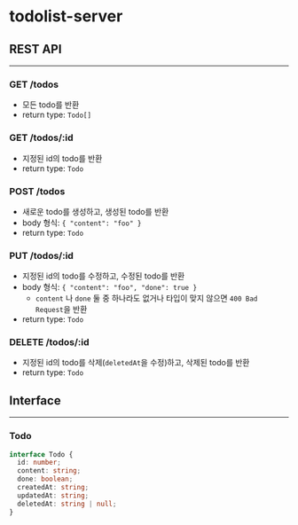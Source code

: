 # todolist-server

## REST API

---

### GET /todos

- 모든 todo를 반환
- return type: `Todo[]`

### GET /todos/:id

- 지정된 id의 todo를 반환
- return type: `Todo`

### POST /todos

- 새로운 todo를 생성하고, 생성된 todo를 반환
- body 형식: `{ "content": "foo" }`
- return type: `Todo`

### PUT /todos/:id

- 지정된 id의 todo를 수정하고, 수정된 todo를 반환
- body 형식: `{ "content": "foo", "done": true }`
  - `content` 나 `done` 둘 중 하나라도 없거나 타입이 맞지 않으면 `400 Bad Request`을 반환
- return type: `Todo`

### DELETE /todos/:id

- 지정된 id의 todo를 삭제(`deletedAt`을 수정)하고, 삭제된 todo를 반환
- return type: `Todo`

## Interface

---

### Todo

```typescript
interface Todo {
  id: number;
  content: string;
  done: boolean;
  createdAt: string;
  updatedAt: string;
  deletedAt: string | null;
}
```
